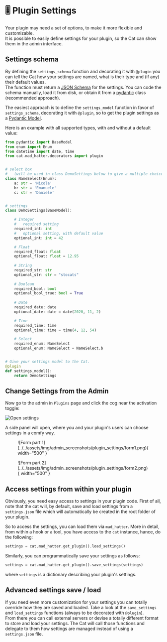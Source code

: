 # &#127898; Plugin Settings

Your plugin may need a set of options, to make it more flexible and customizable.  
It is possible to easily define settings for your plugin, so the Cat can show them in the admin interface.

## Settings schema

By defining the `settings_schema` function and decorating it with `@plugin` you can tell the Cat how your settings are named, what is their type and (if any) their default values.  
The function must return a [JSON Schema](https://json-schema.org/) for the settings. You can code the schema manually, load it from disk, or obtain it from a [pydantic](https://docs.pydantic.dev/latest/usage/json_schema/) class (recommended approach).

The easiest approach is to define the `settings_model` function in favor of `settings_schema`, decorating it with `@plugin`, so to get the plugin settings as a [Pydantic Model](https://docs.pydantic.dev/latest/concepts/models/).

Here is an example with all supported types, with and without a default value:

```python
from pydantic import BaseModel
from enum import Enum
from datetime import date, time
from cat.mad_hatter.decorators import plugin


# select box
#   (will be used in class DemoSettings below to give a multiple choice setting)
class NameSelect(Enum):
    a: str = 'Nicola'
    b: str = 'Emanuele'
    c: str = 'Daniele'


# settings
class DemoSettings(BaseModel):

    # Integer
    #   required setting
    required_int: int
    #   optional setting, with default value
    optional_int: int = 42

    # Float
    required_float: float
    optional_float: float = 12.95
    
    # String
    required_str: str
    optional_str: str = "stocats"
    
    # Boolean
    required_bool: bool
    optional_bool_true: bool = True
    
    # Date
    required_date: date
    optional_date: date = date(2020, 11, 2)

    # Time
    required_time: time
    optional_time: time = time(4, 12, 54)

    # Select
    required_enum: NameSelect
    optional_enum: NameSelect = NameSelect.b


# Give your settings model to the Cat.
@plugin
def settings_model():
    return DemoSettings

```

## Change Settings from the Admin

Now go to the admin in `Plugins` page and click the cog near the activation toggle:

![Open settings](../../assets/img/admin_screenshots/plugin_settings/settings.png)

A side panel will open, where you and your plugin's users can choose settings in a comfy way.

<figure markdown>
  ![Form part 1](../../assets/img/admin_screenshots/plugin_settings/form1.png){ width="500" }
</figure>

<figure markdown>
  ![Form part 2](../../assets/img/admin_screenshots/plugin_settings/form2.png){ width="500" }
</figure>

## Access settings from within your plugin

Obviously, you need easy access to settings in your plugin code.
First of all, note that the cat will, by default,
save and load settings from a `settings.json` file which will automatically be created in the root folder of your plugin.

So to access the settings, you can load them via `mad_hatter`.
More in detail, from within a hook or a tool, you have access to the `cat` instance, hance, do the following:

```python
settings = cat.mad_hatter.get_plugin().load_settings()
```

Similarly, you can programmatically save your settings as follows:

```python
settings = cat.mad_hatter.get_plugin().save_settings(settings)
```

where `settings` is a dictionary describing your plugin's settings.

## Advanced settings save / load


If you need even more customization for your settings you can totally override how they are saved and loaded.
Take a look at the `save_settings` and `load_settings` functions (always to be decorated with `@plugin`).  
From there you can call external servers or devise a totally different format to store and load your settings. The Cat will call those functions and delegate to them how settings are managed instead of using a `settings.json` file.
